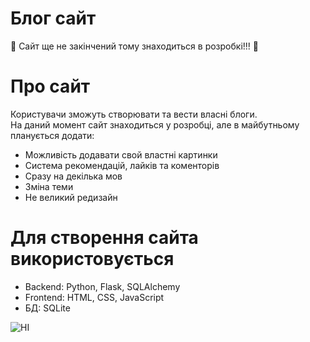 # Блог сайт
🚧 Сайт ще не закінчений тому знаходиться в розробкі!!! 🚧

# Про сайт
Користувачи зможуть створювати та вести власні блоги.  
На даний момент сайт знаходиться у розробці, але в майбутньому планується додати:  
- Можливість додавати свой властні картинки  
- Система рекомендацій, лайків та коменторів  
- Сразу на декілька мов  
- Зміна теми  
- Не великий редизайн  

# Для створення сайта використовується
- Backend: Python, Flask, SQLAlchemy  
- Frontend: HTML, CSS, JavaScript  
- БД: SQLite  

![HI](app\static\assets\cat-dance.gif)

